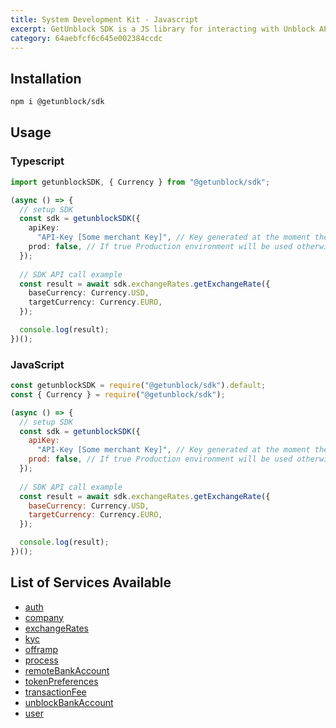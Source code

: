 ```yaml
---
title: System Development Kit - Javascript
excerpt: GetUnblock SDK is a JS library for interacting with Unblock APIs
category: 64aebfcf6c645e002384ccdc
---
```


## Installation

```bash
npm i @getunblock/sdk
```

## Usage

### Typescript

```typescript
import getunblockSDK, { Currency } from "@getunblock/sdk";

(async () => {
  // setup SDK
  const sdk = getunblockSDK({
    apiKey:
      "API-Key [Some merchant Key]", // Key generated at the moment the merchant was created in getunblock system
    prod: false, // If true Production environment will be used otherwise Sandbox will be used instead
  });
  
  // SDK API call example
  const result = await sdk.exchangeRates.getExchangeRate({
    baseCurrency: Currency.USD,
    targetCurrency: Currency.EURO,
  });

  console.log(result);
})();

```

### JavaScript

```javascript
const getunblockSDK = require("@getunblock/sdk").default;
const { Currency } = require("@getunblock/sdk");

(async () => {
  // setup SDK
  const sdk = getunblockSDK({
    apiKey:
      "API-Key [Some merchant Key]", // Key generated at the moment the merchant was created in getunblock system
    prod: false, // If true Production environment will be used otherwise Sandbox will be used instead
  });
  
  // SDK API call example
  const result = await sdk.exchangeRates.getExchangeRate({
    baseCurrency: Currency.USD,
    targetCurrency: Currency.EURO,
  });

  console.log(result);
})();
```

## List of Services Available

* [auth](docs/AUTH)
* [company](docs/COMPANY.md)
* [exchangeRates](docs/EXCHANGE_RATES.md)
* [kyc](docs/KYC.md)
* [offramp](docs/OFFRAMP.md)
* [process](docs/PROCESS.md)
* [remoteBankAccount](docs/REMOTE_BANK_ACCOUNT.md)
* [tokenPreferences](docs/TOKEN_PREFERENCES.md)
* [transactionFee](docs/TRANSACTION_FEE.md)
* [unblockBankAccount](docs/UNBLOCK_BANK_ACCOUNT.md)
* [user](docs/USER.md)
